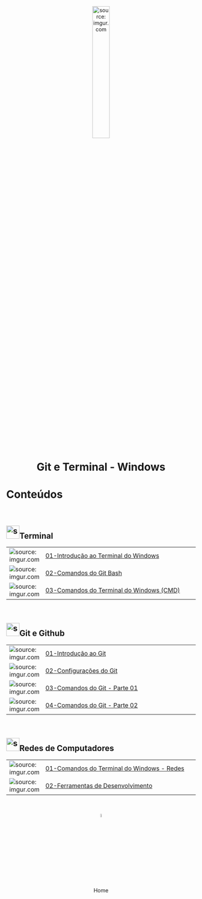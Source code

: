 <div align="center">
    <img src="https://i.imgur.com/za4tPUA.png" title="source: imgur.com" width="30%"/>
    <h1>Git e Terminal - Windows</h1>
</div>


<h1>Conteúdos</h1>

<br />

<h2><img src="https://i.imgur.com/jQ8ZI8h.png" title="source: imgur.com" width="35px"/>Terminal</h2>

<table width="100%">
	<tr>
        <td width="10%"><img src="https://i.imgur.com/za4tPUA.png" title="source: imgur.com" /></td>
        <td width="90%"><a href="terminal/01_terminal.md">01-Introdução ao Terminal do Windows</a></td>
    </tr>
    <tr>
        <td width="10%"><img src="https://i.imgur.com/cTKs5VQ.png" title="source: imgur.com" /></td>
        <td width="90%"><a href="terminal/02_comandos.md">02-Comandos do Git Bash</a></td>
    </tr>
    <tr>
        <td width="10%"><img src="https://i.imgur.com/za4tPUA.png" title="source: imgur.com" /></td>
        <td width="90%"><a href="terminal/03_comandos.md">03-Comandos do Terminal do Windows (CMD)</a></td>
    </tr>
</table>

<br />

<h2><img src="https://i.imgur.com/fu9QxlT.png)" title="source: imgur.com" width="35px"/>Git e Github</h2>

<table width="100%">
    <tr>
        <td width="15%"><img src="https://i.imgur.com/fu9QxlT.png" title="source: imgur.com" /></td>
        <td width="85%"><a href="git/01_git.md">01-Introdução ao Git</a></td>
    </tr>
    <tr>
        <td width="10%"><img src="https://i.imgur.com/fu9QxlT.png" title="source: imgur.com" /></td>
        <td width="90%"><a href="git/00_git_config.md">02-Configurações do Git</a></td>
    </tr>
     <tr>
        <td width="10%"><img src="https://i.imgur.com/fu9QxlT.png" title="source: imgur.com" /></td>
        <td width="90%"><a href="git/02_comandos_git_01.md">03-Comandos do Git - Parte 01</a></td>
    </tr>
    <tr>
        <td width="10%"><img src="https://i.imgur.com/fu9QxlT.png" title="source: imgur.com" /></td>
        <td width="90%"><a href="git/03_comandos_git_02.md">04-Comandos do Git - Parte 02</a></td>
    </tr>
</table>

<br />

<h2><img src="https://i.imgur.com/cDPH4tl.png" title="source: imgur.com" width="35px"/>Redes de Computadores</h2>

<table width="100%">
    <tr>
        <td width="10%"><img src="https://i.imgur.com/za4tPUA.png" title="source: imgur.com" /></td>
        <td width="90%"><a href="redes/02_comandos_rede.md">01-Comandos do Terminal do Windows - Redes</a></td>
    </tr>
    <tr>
        <td width="10%"><img src="https://i.imgur.com/cDPH4tl.png" title="source: imgur.com" /></td>
        <td width="90%"><a href="redes/03_ferramentas_dev.md">02-Ferramentas de Desenvolvimento</a></td>
    </tr>
</table>
<br /><br />
	

<div align="center"><a href="../README.md"><img src="https://i.imgur.com/kfHCxif.png" title="source: imgur.com" width="5%"/></a></div>
<div align="center">Home</div>
